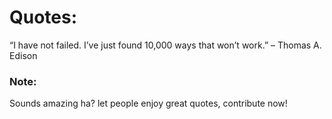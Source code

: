 
# Quotes:
“I have not failed. I’ve just found 10,000 ways that won’t work.” – Thomas A. Edison
### Note:
Sounds amazing ha? let people enjoy great quotes, contribute now!



